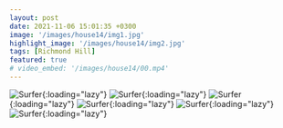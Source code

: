 ```yaml
---
layout: post
date: 2021-11-06 15:01:35 +0300
image: '/images/house14/img1.jpg'
highlight_image: '/images/house14/img2.jpg'
tags: [Richmond Hill]
featured: true
# video_embed: '/images/house14/00.mp4'
---
```


![Surfer]({{site.baseurl}}/images/house14/img3.jpg){:loading="lazy"}
![Surfer]({{site.baseurl}}/images/house14/img4.jpg){:loading="lazy"}
![Surfer]({{site.baseurl}}/images/house14/img5.jpg){:loading="lazy"}
![Surfer]({{site.baseurl}}/images/house14/img6.jpg){:loading="lazy"}
![Surfer]({{site.baseurl}}/images/house14/img7.jpg){:loading="lazy"}
![Surfer]({{site.baseurl}}/images/house14/img8.jpg){:loading="lazy"}
